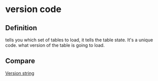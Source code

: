# version code
## Definition
tells you which set of tables to load, it tells the table state. It's a unique code. what version of the table is going to load. 

## Compare
[Version string](version-string)
